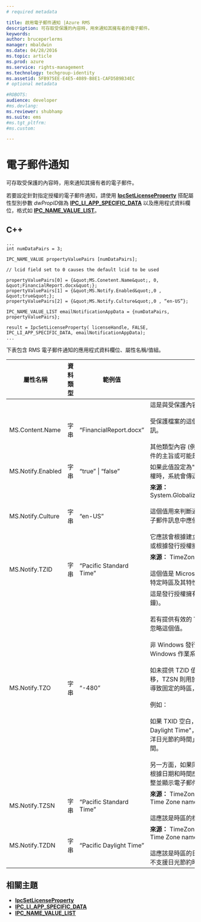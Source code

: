```yaml
---
# required metadata

title: 啟用電子郵件通知 |Azure RMS
description: 可存取受保護的內容時，用來通知其擁有者的電子郵件。
keywords:
author: bruceperlerms
manager: mbaldwin
ms.date: 04/28/2016
ms.topic: article
ms.prod: azure
ms.service: rights-management
ms.technology: techgroup-identity
ms.assetid: 5FB975EE-E4E5-4089-B8E1-CAFD5B9B34EC
# optional metadata

#ROBOTS:
audience: developer
#ms.devlang:
ms.reviewer: shubhamp
ms.suite: ems
#ms.tgt_pltfrm:
#ms.custom:

---
```


# 電子郵件通知

可存取受保護的內容時，用來通知其擁有者的電子郵件。

若要設定針對指定授權的電子郵件通知，請使用 [**IpcSetLicenseProperty**](/rights-management/sdk/2.1/api/win/functions#msipc_ipcsetlicenseproperty) 搭配屬性型別參數 *dwPropID*做為 [**IPC\_LI\_APP\_SPECIFIC\_DATA**](/rights-management/sdk/2.1/api/win/License%20property%20types#msipc_license_property_types_IPC_LI_APP_SPECIFIC_DATA) 以及應用程式資料欄位，格式如 [**IPC\_NAME\_VALUE\_LIST**](/rights-management/sdk/2.1/api/win/structures#msipc_ipc_name_value_list)。

## C++

    ...
    int numDataPairs = 3;

    IPC_NAME_VALUE propertyValuePairs [numDataPairs];

    // lcid field set to 0 causes the default lcid to be used

    propertyValuePairs[0] = {&quot;MS.Conetent.Name&quot;, 0, &quot;FinancialReport.docx&quot;};
    propertyValuePairs[1] = {&quot;MS.Notify.Enabled&quot;,0 , &quot;true&quot;};
    propertyValuePairs[2] = {&quot;MS.Notify.Culture&quot;,0 , “en-US”};

    IPC_NAME_VALUE_LIST emailNotificationAppData = {numDataPairs, propertyValuePairs};

    result = IpcSetLicenseProperty( licenseHandle, FALSE, IPC_LI_APP_SPECIFIC_DATA, emailNotificationAppData);
    ...    

下表包含 RMS 電子郵件通知的應用程式資料欄位、屬性名稱/值組。


|屬性名稱 | 資料類型 | 範例值 | 附註 |
|--------------|-----------|---------------|-------|
|MS.Content.Name|字串|“FinancialReport.docx”|這是與受保護內容相關聯的識別碼。<br><br> 受保護檔案的這個值應該是檔案的名稱，不含任何路徑資訊。<br><br> 其他類型內容 (例如電子郵件訊息) 的這個值則可能是電子郵件的主旨或可能是空的。|
|MS.Notify.Enabled|字串|“true” &#124; “false”|如果此值設定為"true"，當有人嘗試使用它來取得使用者授權時，系統會傳送通知電子郵件給發行授權的擁有者。|
|MS.Notify.Culture|字串|“en-US”| **來源：** System.Globalization.CultureInfo.CurrentUICulture.Name <br><br>這個值用來判斷通知電子郵件的當地語系化的語言，以及電子郵件訊息中應使用的日期/時間和數字格式。<br><br>它應該會根據建立發行授權之電腦上的使用者設定而設定，或根據發行授權擁有者的慣用文化而設定。|
|MS.Notify.TZID|字串|“Pacific Standard Time”|**來源︰** TimeZoneInfo.Local.Id - Windows time zone ID.<br><br>這個值是 Microsoft Windows 作業系統的時區識別碼，描述特定時區及其特性。|
|MS.Notify.TZO|字串|“-480”|這是發行授權擁有者的時區位移，為與 UTC 的時間差 (分鐘)。<br><br>若有提供有效的 TZID 值，統將使用其指定的時區位移系，忽略這個值。<br><br>非 Windows 發行平台很可能會使用此值，因其無法存取 Windows 作業系統的時區識別碼值清單。<br><br>如未提供 TZID 值，會用這個值來計算通知訊息的時間位移，TZSN 則用於 (不管時區值為何) 表示時區的名稱。 這會導致固定的時區，不會針對日光節約時間更新。<br><br>例如：<br><br>如果 TXID 空白，且 TZ0 設為 -420、 TZSN 設為 "Pacific Daylight Time"，通知電子郵件中的所有值會調整為「太平洋日光節約時間」並如此顯示，即使目前不是過日光節約時間。<br><br>另一方面，如果同時提供 TZID 以及 TZSN 和 TZDN，則會根據日期和時間應該以日光節約模式或標準模式顯示，來調整並顯示電子郵件通知中的時間。|
|MS.Notify.TZSN|字串|“Pacific Standard Time”|**來源：** TimeZoneInfo.Local.StandardName - Standard Time Zone name.<br><br>這應該是時區的標準時區名稱的當地語系化名稱。|
|MS.Notify.TZDN|字串|“Pacific Daylight Time”|**來源：** TimeZoneInfo.Local.DaylightName - Daylight Time Zone name.<br><br>這應該是時區的日光節約名稱的當地語系化名稱。 如果時區不支援日光節約時間，它可能和標準名稱相同。|

## 相關主題

* [**IpcSetLicenseProperty**](/rights-management/sdk/2.1/api/win/functions#msipc_ipcsetlicenseproperty)
* [**IPC\_LI\_APP\_SPECIFIC\_DATA**](/rights-management/sdk/2.1/api/win/License%20property%20types#msipc_license_property_types_IPC_LI_APP_SPECIFIC_DATA)
* [**IPC\_NAME\_VALUE\_LIST**](/rights-management/sdk/2.1/api/win/structures#msipc_ipc_name_value_list)
 

 


<!--HONumber=Apr16_HO4-->


